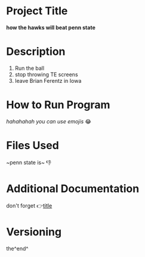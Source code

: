 # Project Title
**how the hawks will beat penn state**
# Description
1. Run the ball
2. stop throwing TE screens
3. leave Brian Ferentz in Iowa
# How to Run Program
*hahahahah you can use emojis* 😂
# Files Used
~penn state is~ 👎
# Additional Documentation
don't forget 👉[title](https://www.espn.com/college-football/game/_/gameId/401282758)
# Versioning
the^end^
